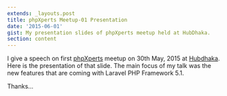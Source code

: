 ```yaml
---
extends: _layouts.post
title: phpXperts Meetup-01 Presentation
date: '2015-06-01'
gist: My presentation slides of phpXperts meetup held at HubDhaka.
section: content
---
```


I give a speech on first [phpXperts](https://www.facebook.com/groups/pxperts) meetup on 30th May, 2015 at [Hubdhaka](http://www.hubdhaka.com). Here is the presentation of that slide. The main focus of my talk was the new features that are coming with Laravel PHP Framework 5.1.

<script async="" class="speakerdeck-embed" data-id="bb1d0ea219624414806e69549779b686" data-ratio="1.77777777777778" src="//speakerdeck.com/assets/embed.js">
</script>

Thanks...
